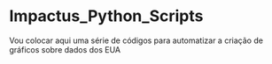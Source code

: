 # Impactus_Python_Scripts
 Vou colocar aqui uma série de códigos para automatizar a criação de gráficos sobre dados dos EUA
